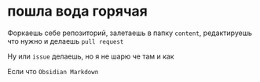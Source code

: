 # пошла вода горячая

Форкаешь себе репозиторий, залетаешь в папку `content`, редактируешь что нужно и делаешь `pull request`

Ну или `issue` делаешь, но я не шарю че там и как

Если что `Obsidian Markdown`